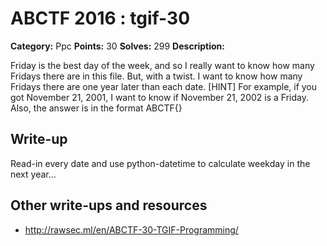 # ABCTF 2016 : tgif-30

**Category:** Ppc
**Points:** 30
**Solves:** 299
**Description:**

Friday is the best day of the week, and so I really want to know how many Fridays there are in this file. But, with a twist. I want to know how many Fridays there are one year later than each date.
[HINT] For example, if you got November 21, 2001, I want to know if November 21, 2002 is a Friday. Also, the answer is in the format ABCTF{}

## Write-up

Read-in every date and use python-datetime to calculate weekday in the next year...


## Other write-ups and resources

* http://rawsec.ml/en/ABCTF-30-TGIF-Programming/

